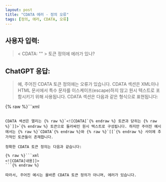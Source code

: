 ```yaml
---
layout: post
title: "CDATA 에러 - 정의 오류"
tags: [정의, 에러, CDATA, 오류]
---
```


## 사용자 입력:
> < CDATA: "<![CDATA[" (~[]])* "]]>" > 토큰 정의에 에러가 있나?

## ChatGPT 응답:
> 예, 주어진 CDATA 토큰 정의에는 오류가 있습니다. CDATA 섹션은 XML이나 HTML 문서에서 특수 문자를 이스케이프(escape)하지 않고 원시 텍스트로 포함시키기 위해 사용됩니다. CDATA 섹션은 다음과 같은 형식으로 표현됩니다:

{% raw %}```xml
<![CDATA[내용]]>
```{% endraw %}

CDATA 섹션은 열리는 {% raw %}`<![CDATA[`{% endraw %} 토큰과 닫히는 {% raw %}`]]>`{% endraw %} 토큰으로 둘러싸인 원시 텍스트로 구성됩니다. 하지만 주어진 예시에서는 {% raw %}`CDATA`{% endraw %}와 {% raw %}`[[`{% endraw %} 사이에 추가적인 토큰들이 존재합니다.

정확한 CDATA 토큰 정의는 다음과 같습니다:

{% raw %}```xml
<![CDATA[내용]]>
```{% endraw %}

따라서, 주어진 예시는 올바른 CDATA 토큰 정의가 아니며, 에러가 있습니다.

